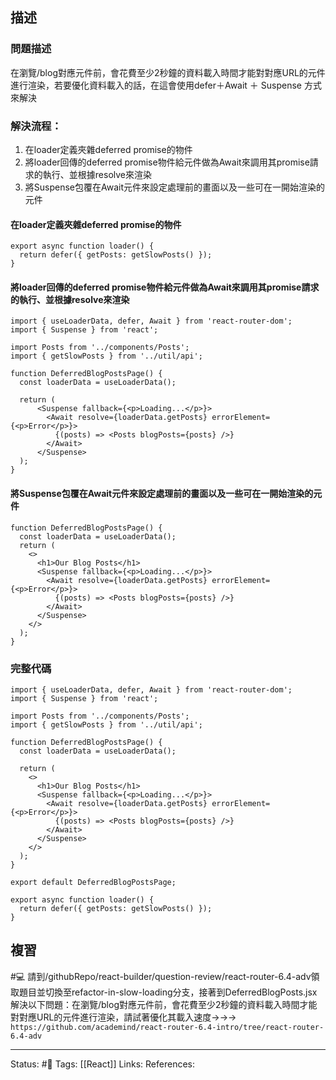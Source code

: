 ## 描述



### 問題描述

在瀏覽/blog對應元件前，會花費至少2秒鐘的資料載入時間才能對對應URL的元件進行渲染，若要優化資料載入的話，在這會使用defer＋Await ＋ Suspense 方式來解決


### 解決流程：
1. 在loader定義夾雜deferred promise的物件
2. 將loader回傳的deferred promise物件給元件做為Await來調用其promise請求的執行、並根據resolve來渲染
3. 將Suspense包覆在Await元件來設定處理前的畫面以及一些可在一開始渲染的元件




#### 在loader定義夾雜deferred promise的物件

```
export async function loader() {
  return defer({ getPosts: getSlowPosts() });
}
```


#### 將loader回傳的deferred promise物件給元件做為Await來調用其promise請求的執行、並根據resolve來渲染


```
import { useLoaderData, defer, Await } from 'react-router-dom';
import { Suspense } from 'react';

import Posts from '../components/Posts';
import { getSlowPosts } from '../util/api';

function DeferredBlogPostsPage() {
  const loaderData = useLoaderData();

  return (
      <Suspense fallback={<p>Loading...</p>}>
        <Await resolve={loaderData.getPosts} errorElement={<p>Error</p>}>
          {(posts) => <Posts blogPosts={posts} />}
        </Await>
      </Suspense>
  );
}
```



#### 將Suspense包覆在Await元件來設定處理前的畫面以及一些可在一開始渲染的元件
```
function DeferredBlogPostsPage() {
  const loaderData = useLoaderData();
  return (
    <>
      <h1>Our Blog Posts</h1>
      <Suspense fallback={<p>Loading...</p>}>
        <Await resolve={loaderData.getPosts} errorElement={<p>Error</p>}>
          {(posts) => <Posts blogPosts={posts} />}
        </Await>
      </Suspense>
    </>
  );
}
```


### 完整代碼

```
import { useLoaderData, defer, Await } from 'react-router-dom';
import { Suspense } from 'react';

import Posts from '../components/Posts';
import { getSlowPosts } from '../util/api';

function DeferredBlogPostsPage() {
  const loaderData = useLoaderData();

  return (
    <>
      <h1>Our Blog Posts</h1>
      <Suspense fallback={<p>Loading...</p>}>
        <Await resolve={loaderData.getPosts} errorElement={<p>Error</p>}>
          {(posts) => <Posts blogPosts={posts} />}
        </Await>
      </Suspense>
    </>
  );
}

export default DeferredBlogPostsPage;

export async function loader() {
  return defer({ getPosts: getSlowPosts() });
}
```



## 複習

#💻 請到/githubRepo/react-builder/question-review/react-router-6.4-adv領取題目並切換至refactor-in-slow-loading分支，接著到DeferredBlogPosts.jsx解決以下問題：在瀏覽/blog對應元件前，會花費至少2秒鐘的資料載入時間才能對對應URL的元件進行渲染，請試著優化其載入速度->->-> `https://github.com/academind/react-router-6.4-intro/tree/react-router-6.4-adv`



---
Status: #🌱 
Tags:
[[React]]
Links:
References: